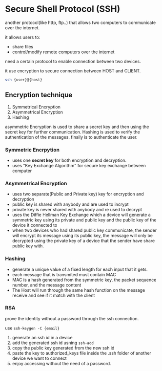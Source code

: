 # Secure Shell Protocol (SSH)

another protocol(like http, ftp..) that allows two computers to communicate over the internet.

it allows users to:

- share files
- control/modify remote computers over the internet

need a certain protocol to enable connection between two devices.

it use encryption to secure connection between HOST and CLIENT.

```bash
ssh {user}@{host}
```

## Encryption technique

1. Symmetrical Encryption
2. Asymmetrical Encryption
3. Hashing

asymmetric Encryption is used to share a secret key and then using the secret key for further communication. Hashing is used to verify the authentication of the messages. finally is to authenticate the user.

### Symmetric Encrpytion

- uses one **secret key** for both encryption and decryption.
- uses "Key Exchange Algorithm" for secure key exchange between computer

### Asymmetrical Encryption

- uses two separate(Public and Private key) key for encryption and decryption
- public key is shared with anybody and are used to incrypt
- private key is never shared with anybody and re used to decrypt
- uses the Diffie Hellman Key Exchange which a device will generate a symmetric key using its private and public key and the public key of the device it connected to
- when two devices who had shared public key communicate, the sender will encrypt its message using its public key, the message will only be decrypted using the private key of a device that the sender have share public key with.

### Hashing

- generate a unique value of a fixed length for each input that it gets.
- each message that is transmited must contain MAC
- MAC is a hash generated from the symmetric key, the packet sequence number, and the message content
- The Host will run through the same hash function on the message receive and see if it match with the client

### RSA

prove the identity without a password through the ssh connection.

use `ssh-keygen -C {email}`

1. generate an ssh id in a device
2. add the generated ssh id usning `ssh-add`
3. copy the public key generated from the new ssh id
4. paste the key to authorized_keys file inside the .ssh folder of another device we want to connect
5. enjoy accessing without the need of a password.

